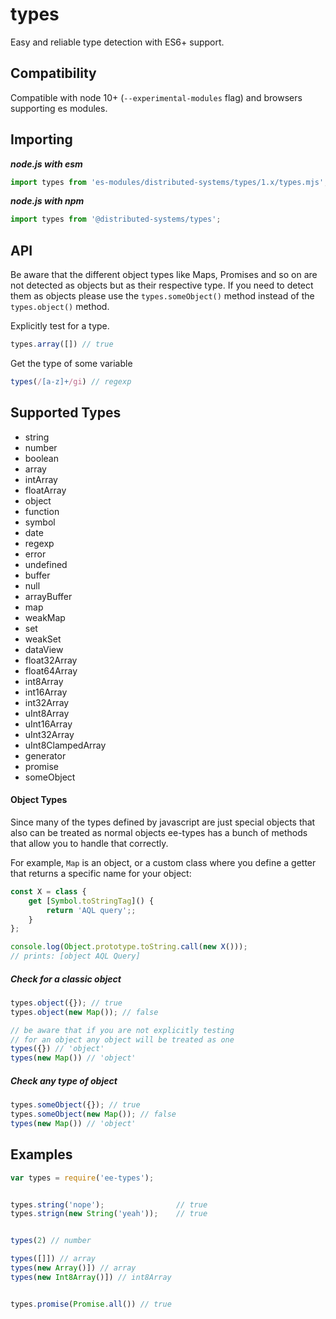 # types

Easy and reliable type detection with ES6+ support.


## Compatibility

Compatible with node 10+ (`--experimental-modules` flag) and browsers supporting es modules.


## Importing

***node.js with esm***
```javascript
import types from 'es-modules/distributed-systems/types/1.x/types.mjs';
```

***node.js with npm***
```javascript
import types from '@distributed-systems/types';
```



## API

Be aware that the different object types like Maps, Promises and so on are not 
detected as objects but as their respective type. If you need to detect them as 
objects please use the `types.someObject()` method instead of the `types.object()`
method.

Explicitly test for a type.

```javascript
types.array([]) // true
```


Get the type of some variable

```javascript
types(/[a-z]+/gi) // regexp
``` 



## Supported Types

- string
- number
- boolean
- array
- intArray
- floatArray
- object
- function
- symbol
- date
- regexp
- error
- undefined
- buffer
- null
- arrayBuffer
- map
- weakMap
- set
- weakSet
- dataView
- float32Array
- float64Array
- int8Array
- int16Array
- int32Array
- uInt8Array
- uInt16Array
- uInt32Array
- uInt8ClampedArray
- generator
- promise
- someObject


#### Object Types

Since many of the types defined by javascript are just special 
objects that also can be treated as normal objects ee-types has 
a bunch of methods that allow you to handle that correctly.

For example, `Map` is an object, or a custom class where you 
define a getter that returns a specific name for your object:

```javascript
const X = class {
    get [Symbol.toStringTag]() {
        return 'AQL query';;
    }
};

console.log(Object.prototype.toString.call(new X()));
// prints: [object AQL Query]
```

##### Check for a classic object

```javascript
types.object({}); // true
types.object(new Map()); // false

// be aware that if you are not explicitly testing
// for an object any object will be treated as one
types({}) // 'object'
types(new Map()) // 'object'

```


##### Check any type of object

```javascript
types.someObject({}); // true
types.someObject(new Map()); // false
types(new Map()) // 'object'

```



## Examples


```javascript
var types = require('ee-types');


types.string('nope');                // true
types.strign(new String('yeah'));    // true


types(2) // number

types([]]) // array
types(new Array()]) // array
types(new Int8Array()]) // int8Array


types.promise(Promise.all()) // true
```
